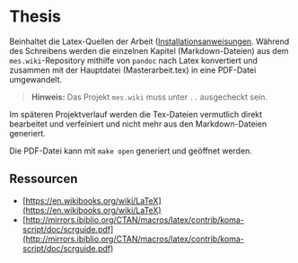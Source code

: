 # Thesis

Beinhaltet die Latex-Quellen der Arbeit ([Installationsanweisungen](https://kuehne.lol/notizen/latex/). Während des Schreibens werden die einzelnen Kapitel (Markdown-Dateien) aus dem `mes.wiki`-Repository mithilfe von `pandoc` nach Latex konvertiert und zusammen mit der Hauptdatei (Masterarbeit.tex) in eine PDF-Datei umgewandelt.

> **Hinweis:** Das Projekt `mes.wiki` muss unter `..` ausgecheckt sein.

Im späteren Projektverlauf werden die Tex-Dateien vermutlich direkt bearbeitet und verfeiniert und nicht mehr aus den Markdown-Dateien generiert.

Die PDF-Datei kann mit `make open` generiert und geöffnet werden.

## Ressourcen

* [https://en.wikibooks.org/wiki/LaTeX](https://en.wikibooks.org/wiki/LaTeX)
* [http://mirrors.ibiblio.org/CTAN/macros/latex/contrib/koma-script/doc/scrguide.pdf](http://mirrors.ibiblio.org/CTAN/macros/latex/contrib/koma-script/doc/scrguide.pdf)

